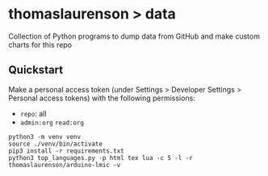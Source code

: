 # thomaslaurenson > data

Collection of Python programs to dump data from GitHub and make custom charts for this repo

## Quickstart

Make a personal access token (under Settings > Developer Settings > Personal access tokens) with the following permissions:

- `repo`: all
- `admin:org` `read:org`

```
python3 -m venv venv
source ./venv/bin/activate
pip3 install -r requirements.txt
python3 top_languages.py -p html tex lua -c 5 -l -r thomaslaurenson/arduino-lmic -v
```
